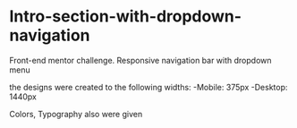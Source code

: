 # Intro-section-with-dropdown-navigation
Front-end mentor challenge. Responsive navigation bar with dropdown menu

the designs were created to the following widths:
-Mobile: 375px
-Desktop: 1440px

Colors, Typography also were given
